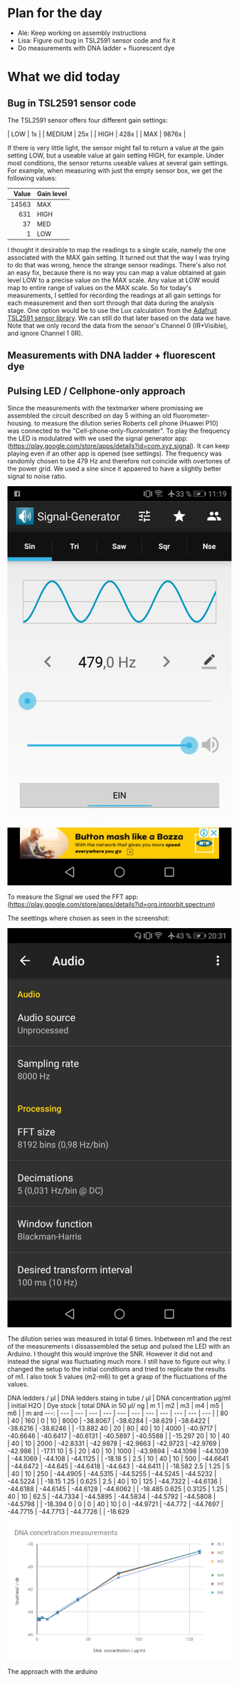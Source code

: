 # Plan for the day

* Ale: Keep working on assembly instructions
* Lisa: Figure out bug in TSL2591 sensor code and fix it
* Do measurements with DNA ladder + fluorescent dye

# What we did today

## Bug in TSL2591 sensor code

The TSL2591 sensor offers four different gain settings:

| LOW    | 1x    |
| MEDIUM | 25x   |
| HIGH   | 428x  |
| MAX    | 9876x |

If there is very little light, the sensor might fail to return a value at the gain setting LOW, but a useable value at gain setting HIGH, for example. Under most conditions, the sensor returns useable values at several gain settings.
For example, when measuring with just the empty sensor box, we get the following values:

| Value | Gain level |
| -----:| ---------- |
| 14563 | MAX        |
| 631   | HIGH       |
| 37    | MED        |
| 1     | LOW        |

I thought it desirable to map the readings to a single scale, namely the one associated with the MAX gain setting. It turned out that the way I was trying to do that was wrong, hence the strange sensor readings. There's also not an easy fix, because there is no way you can map a value obtained at gain level LOW to a precise value on the MAX scale. Any value at LOW would map to entire range of values on the MAX scale.
So for today's measurements, I settled for recording the readings at all gain settings for each measurement and then sort through that data during the analysis stage.
One option would be to use the Lux calculation from the [Adafruit TSL2591 sensor library](https://github.com/adafruit/Adafruit_TSL2591_Library/blob/master/Adafruit_TSL2591.cpp). We can still do that later based on the data we have.
Note that we only record the data from the sensor's Channel 0 (IR+Visible), and ignore Channel 1 (IR).

## Measurements with DNA ladder + fluorescent dye


## Pulsing LED / Cellphone-only approach

Since the measurements with the textmarker where promissing we assembled the circuit described on day 5 withing an old fluorometer-housing. 
to measure the dilution series Roberts cell phone (Huawei P10) was connected to the "Cell-phone-only-fluorometer". To play the frequency the LED is modulatred with we used the signal generator app:(https://play.google.com/store/apps/details?id=com.xyz.signal). It can keep playing even if an other app is opened (see settings). 
The frequency was randomly chosen to be 479 Hz and therefore not coincide with overtones of the power grid. We used a sine since it appaered to have a slightly better signal to noise ratio.

![alt text](https://raw.githubusercontent.com/diy-fluorometer/aolw2018-capetown/master/sketches/Screenshot_20180425-111908.jpg "settings in the signal generator app to modulate the LED")

To measure the Signal we used the FFT app: (https://play.google.com/store/apps/details?id=org.intoorbit.spectrum)

The seettings where chosen as seen in the screenshot:

![alt text](https://raw.githubusercontent.com/diy-fluorometer/aolw2018-capetown/master/sketches/Screenshot_20180423-203127.jpg "settings in the spectroid app to meassure the fluorescence signal")

The dilution series was measured in total 6 times. Inbetween m1 and the rest of the measurements i dissassembled the setup and pulsed the LED with an Arduino. I thought this would improve the SNR. However it did not and instead the signal was fluctuating much more. I still have to figure out why.
I changed the setup to the initial conditions and tried to replicate the results of m1. I also took 5 values (m2-m6) to get a grasp of the fluctuations of the values. 



DNA ledders / µl | DNA ledders staing in tube / µl | DNA concentration µg/ml | initial H2O | Dye stock | total DNA in 50 µl/ ng | m 1 | m2 | m3 | m4 | m5 | m6 |  | m ard
 ---:  |  ---  |  ---  |  ---  |  ---  |  ---  |  ---  |  ---  |  ---  |  ---  |  ---  |  ---  |  | 
80 | 40 | 160 | 0 | 10 | 8000 | -38.8067 | -38.6284 | -38.629 | -38.6422 | -38.6216 | -38.6246 |  | -13.882
40 | 20 | 80 | 40 | 10 | 4000 | -40.9717 | -40.6646 | -40.6417 | -40.6131 | -40.5897 | -40.5588 |  | -15.297
20 | 10 | 40 | 40 | 10 | 2000 | -42.8331 | -42.9878 | -42.9663 | -42.9723 | -42.9769 | -42.986 |  | -17.11
10 | 5 | 20 | 40 | 10 | 1000 | -43.9894 | -44.1098 | -44.1039 | -44.1069 | -44.108 | -44.1125 |  | -18.18
5 | 2.5 | 10 | 40 | 10 | 500 | -44.6641 | -44.6472 | -44.645 | -44.6418 | -44.643 | -44.6411 |  | -18.582
2.5 | 1.25 | 5 | 40 | 10 | 250 | -44.4905 | -44.5315 | -44.5255 | -44.5245 | -44.5232 | -44.5224 |  | -18.15
1.25 | 0.625 | 2.5 | 40 | 10 | 125 | -44.7322 | -44.6136 | -44.6188 | -44.6145 | -44.6128 | -44.6062 |  | -18.485
0.625 | 0.3125 | 1.25 | 40 | 10 | 62.5 | -44.7334 | -44.5895 | -44.5834 | -44.5792 | -44.5808 | -44.5798 |  | -18.394
0 | 0 | 0 | 40 | 10 | 0 | -44.9721 | -44.772 | -44.7697 | -44.7715 | -44.7713 | -44.7726 |  | -18.629

![alt text](https://raw.githubusercontent.com/diy-fluorometer/aolw2018-capetown/master/sketches/chart_dna_cell.png "loudnes of the 479 Hz peak in dependence of the DNA concentration ")


The approach with the arduino 
